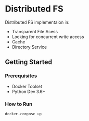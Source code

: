 # Distributed FS

Distributed FS implementaion in:
* Transparent File Acess
* Locking for concurrent write access
* Cache
* Directory Service

## Getting Started

### Prerequisites
 * Docker Toolset
* Python Dev 3.6+
### How to Run

```
docker-compose up
```

